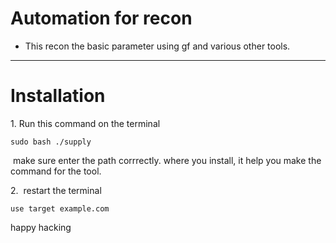 
# Automation for recon

- This recon the basic parameter using gf and various other tools. 

* * *

# Installation 

1\. Run this command on the terminal 

    sudo bash ./supply

 make sure enter the path corrrectly. where you install, it help you make the command for the tool.

2\.  restart the terminal 

    use target example.com

happy hacking
